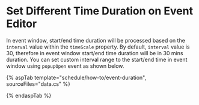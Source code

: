# Set Different Time Duration on Event Editor

In event window, start/end time duration will be processed based on the `interval` value within the `timeScale` property. By default, `interval` value is 30, therefore in event window start/end time duration will be in 30 mins duration. You can set custom interval range to the start/end time in event window using `popupOpen` event as shown below.

{% aspTab template="schedule/how-to/event-duration", sourceFiles="data.cs"  %}

{% endaspTab %}